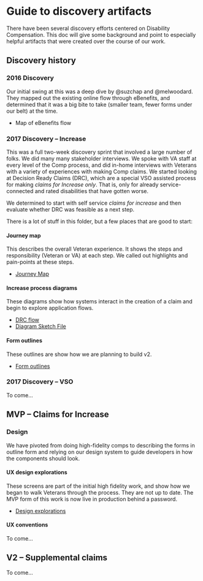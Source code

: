 # Guide to discovery artifacts

There have been several discovery efforts centered on Disability Compensation. This doc will give some background and point to especially helpful artifacts that were created over the course of our work.

## Discovery history

### 2016 Discovery

Our initial swing at this was a deep dive by @suzchap and @melwoodard. They mapped out the existing online flow through eBenefits, and determined that it was a big bite to take (smaller team, fewer forms under our belt) at the time. 

- Map of eBenefits flow

### 2017 Discovery – Increase

This was a full two-week discovery sprint that involved a large number of folks. We did many many stakeholder interviews. We spoke with VA staff at every level of the Comp process, and did in-home interviews with Veterans with a variety of experiences with making Comp claims. We started looking at Decision Ready Claims (DRC), which are a special VSO assisted process for making _claims for Increase only_. That is, only for already service-connected and rated disabilities that have gotten worse. 

We determined to start with self service _claims for increase_ and then evaluate whether DRC was feasible as a next step.

There is a lot of stuff in this folder, but a few places that are good to start:

#### Journey map

This describes the overall Veteran experience. It shows the steps and responsibility (Veteran or VA) at each step. We called out highlights and pain-points at these steps.

- [Journey Map](https://github.com/department-of-veterans-affairs/va.gov-team/tree/master/products/disability/526ez/discovery/2017-discovery-sprint/output/journey-map)

#### Increase process diagrams

These diagrams show how systems interact in the creation of a claim and begin to explore application flows.

- [DRC flow](https://github.com/department-of-veterans-affairs/va.gov-team/blob/master/products/disability/526ez/discovery/2017-discovery-sprint/output/disability-comp-claim-drc-flow-v2.png)
- [Diagram Sketch File](https://github.com/department-of-veterans-affairs/va.gov-team/blob/master/products/disability/526ez/design/disability-comp-diagrams.sketch) 

#### Form outlines

These outlines are show how we are planning to build v2. 

- [Form outlines](https://github.com/department-of-veterans-affairs/va.gov-team/tree/master/products/disability/526ez/design/all-claims/chapter-outlines)

### 2017 Discovery – VSO

To come…



## MVP – Claims for Increase

### Design

We have pivoted from doing high-fidelity comps to describing the forms in outline form and relying on our design system to guide developers in how the components should look.

#### UX design explorations

These screens are part of the initial high fidelity work, and show how we began to walk Veterans through the process. They are not up to date. The MVP form of this work is now live in production behind a password.

- [Design explorations](https://github.com/department-of-veterans-affairs/va.gov-team/tree/master/products/disability/526ez/design/exploration-screens)

#### UX conventions

To come…



## V2 – Supplemental claims

To come…
